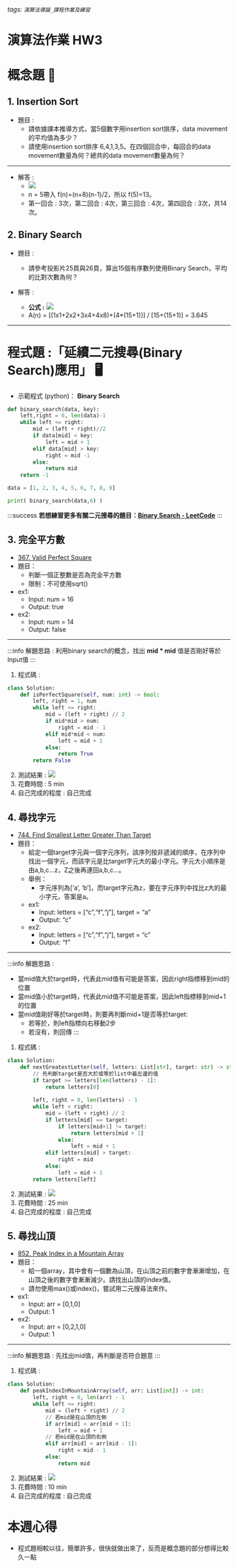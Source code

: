 ###### tags: `演算法導論_課程作業及練習` 
# 演算法作業 HW3 
# 概念題 :book: 
## 1. Insertion Sort
- 題目 :
    - 請依據課本推導方式，當5個數字用insertion sort排序，data movement的平均值為多少？
    - 請使用insertion sort排序 6,4,1,3,5。在四個回合中，每回合的data movement數量為何？總共的data movement數量為何？

---

- 解答 : 
    - ![](https://i.imgur.com/tPkGTDU.jpg)
    - n = 5帶入 f(n)=(n+8)(n-1)/2，所以 f(5)=13。
    - 第一回合 : 3次，第二回合 : 4次，第三回合 : 4次，第四回合 : 3次，共14次。

## 2. Binary Search
- 題目 :
    - 請參考投影片25頁與26頁，算出15個有序數列使用Binary Search，平均的比對次數為何？
    
- 解答 : 
    - **公式 :** ![](https://i.imgur.com/ba9ZZjQ.jpg)
    - A(n) = [(1x1+2x2+3x4+4x8)+(4*(15+1))] / [15+(15+1)] = 3.645

---

# 程式題 :「延續二元搜尋(Binary Search)應用」 :desktop_computer:
* 示範程式 (python)： **Binary Search**
```python
def binary_search(data, key):
    left,right = 0, len(data)-1
    while left <= right:        
        mid = (left + right)//2
        if data[mid] < key:
            left = mid + 1
        elif data[mid] > key:
            right = mid -1
        else:
            return mid
    return -1

data = [1, 2, 3, 4, 5, 6, 7, 8, 9]

print( binary_search(data,6) ) 
```

:::success
**若想練習更多有關二元搜尋的題目：[Binary Search - LeetCode](https://leetcode.com/tag/binary-search/)**
:::

## 3. 完全平方數
* [367. Valid Perfect Square](https://leetcode.com/problems/valid-perfect-square/)
* 題目：
    - 判斷一個正整數是否為完全平方數
    - 限制：不可使用sqrt()
* ex1:
    - Input: num = 16
    - Output: true
* ex2:
    - Input: num = 14
    - Output: false

---

:::info
解題思路 : 
利用binary search的概念，找出 **mid * mid** 值是否剛好等於Input值
:::
1. 程式碼 : 
``` python
class Solution:
    def isPerfectSquare(self, num: int) -> bool:
        left, right = 1, num
        while left <= right:
            mid = (left + right) // 2
            if mid*mid > num:
                right = mid - 1
            elif mid*mid < num:
                left = mid + 1
            else:
                return True
        return False
```
2. 測試結果 :
![](https://i.imgur.com/IEAkalM.png)
3. 花費時間 : 5 min
4. 自己完成的程度 : 自己完成

## 4. 尋找字元
- [744. Find Smallest Letter Greater Than Target](https://leetcode.com/problems/find-smallest-letter-greater-than-target/)
- 題目：
    - 給定一個target字元與一個字元序列，該序列按非遞減的順序，在序列中找出一個字元，而該字元是比target字元大的最小字元。字元大小順序是由a,b,c…z，Z之後再連回a,b,c…。
    - 舉例：
        - 字元序列為[‘a’, ‘b’]，而target字元為z，要在字元序列中找比z大的最小字元，答案是a。
    - ex1:
        - Input: letters = [“c”,“f”,“j”], target = “a”
        - Output: “c”
    - ex2:
        - Input: letters = [“c”,“f”,“j”], target = “c”
        - Output: “f”

---

:::info
解題思路 : 
- 當mid值大於target時，代表此mid值有可能是答案，因此right指標移到mid的位置
- 當mid值小於target時，代表此mid值不可能是答案，因此left指標移到mid+1的位置
- 當mid值剛好等於target時，則要再判斷mid+1是否等於target:
    - 若等於，則left指標向右移動2步
    - 若沒有，則回傳
:::

1. 程式碼 : 
```python
class Solution:
    def nextGreatestLetter(self, letters: List[str], target: str) -> str:
        // 先判斷target是否大於或等於list中最左邊的值
        if target >= letters[len(letters) - 1]:
            return letters[0]
        
        left, right = 0, len(letters) - 1
        while left < right:
            mid = (left + right) // 2
            if letters[mid] == target:
                if letters[mid+1] != target:
                    return letters[mid + 1]
                else:
                    left = mid + 1
            elif letters[mid] > target:
                right = mid
            else:
                left = mid + 1
        return letters[left]
```
2. 測試結果 : 
![](https://i.imgur.com/Fy3OcAG.png)
3. 花費時間 : 25 min
4. 自己完成的程度 : 自己完成

## 5. 尋找山頂
- [852. Peak Index in a Mountain Array](https://leetcode.com/problems/peak-index-in-a-mountain-array/)
- 題目：
    - 給一個array，其中會有一個數為山頂，在山頂之前的數字會漸漸增加，在山頂之後的數字會漸漸減少。請找出山頂的index值。
    - 請勿使用max()或index()，嘗試用二元搜尋法來作。
- ex1:
    - Input: arr = [0,1,0]
    - Output: 1
- ex2:
    - Input: arr = [0,2,1,0]
    - Output: 1

---

:::info
解題思路 : 先找出mid值，再判斷是否符合題意
:::
1. 程式碼 : 
```python
class Solution:
    def peakIndexInMountainArray(self, arr: List[int]) -> int:
        left, right = 0, len(arr) - 1
        while left <= right:
            mid = (left + right) // 2
            // 若mid是在山頂的左側
            if arr[mid] < arr[mid + 1]:
                left = mid + 1
            // 若mid是在山頂的右側
            elif arr[mid] < arr[mid - 1]:
                right = mid - 1
            else:
                return mid
```
2. 測試結果 : 
![](https://i.imgur.com/jVguAkh.png)
3. 花費時間 : 10 min
4. 自己完成的程度 : 自己完成


# 本週心得
* 程式題相較以往，簡單許多，很快就做出來了，反而是概念題的部分想得比較久一點
